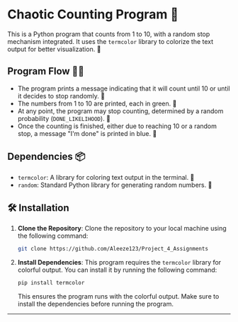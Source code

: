 # Chaotic Counting Program 🧮

This is a Python program that counts from 1 to 10, with a random stop mechanism integrated. It uses the `termcolor` library to colorize the text output for better visualization. 🎨

## Program Flow 🚶‍♂️

- The program prints a message indicating that it will count until 10 or until it decides to stop randomly. 🛑
- The numbers from 1 to 10 are printed, each in green. 💚
- At any point, the program may stop counting, determined by a random probability (`DONE_LIKELIHOOD`). 🎲
- Once the counting is finished, either due to reaching 10 or a random stop, a message "I'm done" is printed in blue. 🔵

## Dependencies 📦

- `termcolor`: A library for coloring text output in the terminal. 🌈
- `random`: Standard Python library for generating random numbers. 🔢

## 🛠️ Installation

1. **Clone the Repository**:
    Clone the repository to your local machine using the following command:

    ```bash
    git clone https://github.com/Aleeze123/Project_4_Assignments
    ```

2. **Install Dependencies**:
    This program requires the `termcolor` library for colorful output. You can install it by running the following command:

    ```bash
    pip install termcolor
    ```

    This ensures the program runs with the colorful output. Make sure to install the dependencies before running the program.

---
